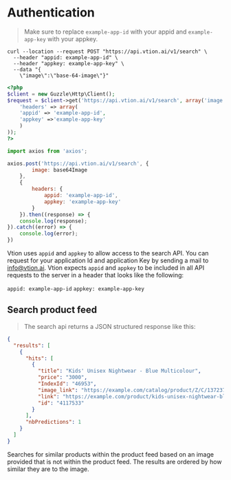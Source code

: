 
# Authentication

> Make sure to replace `example-app-id` with your appid and `example-app-key` with your appkey.

```shell
curl --location --request POST "https://api.vtion.ai/v1/search" \
  --header "appid: example-app-id" \
  --header "appkey: example-app-key" \
  --data "{
	\"image\":\"base-64-image\"}"
```

```php
<?php
$client = new Guzzle\Http\Client();
$request = $client->get('https://api.vtion.ai/v1/search', array('image'=>'base-64-image'), array(
    'headers' => array(
    'appid' => 'example-app-id',
    'appkey' =>'example-app-key'
    )
));
?>
```
```javascript
import axios from 'axios';

axios.post('https://api.vtion.ai/v1/search', {
        image: base64Image
    },
    {
        headers: {
            appid: 'example-app-id',
            appkey: 'example-app-key'
        }
    }).then((response) => {
    console.log(response);
}).catch((error) => {
    console.log(error);
})
```

Vtion uses `appid` and `appkey`  to allow access to the search API. You can request for your application Id and application Key by sending a mail to [info@vtion.ai](maito:info@vtion.ai).
Vtion expects `appid` and `appkey` to be included in all API requests to the server in a header that looks like the following:

`appid: example-app-id`
`appkey: example-app-key`

## Search product feed

> The search api returns a JSON structured response like this:

```json
{
  "results": [
    {
      "hits": [
        {
          "title": "Kids' Unisex Nightwear - Blue Multicolour", 
          "price": "3000", 
          "IndexId": "46953", 
          "image_link": "https://example.com/catalog/product/Z/C/137237_1542145837.jpg", 
          "link": "https://example.com/product/kids-unisex-nightwear-blue-multicolour-4117533", 
          "id": "4117533"
        }
      ], 
      "nbPredictions": 1
    }
  ]
}
```

Searches for similar products within the product feed based on an image provided that is not  within the product feed. The results are ordered by how similar they are to the image.
